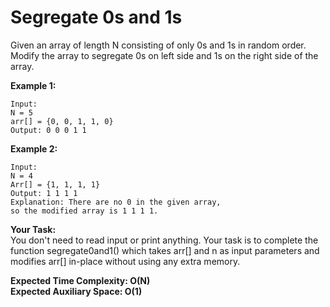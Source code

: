 # Segregate 0s and 1s

Given an array of length N consisting of only 0s and 1s in random order. Modify the array to segregate 0s on left side and 1s on the right side of the array.

**Example 1:**
```
Input:
N = 5
arr[] = {0, 0, 1, 1, 0}
Output: 0 0 0 1 1
```
**Example 2:**
```
Input:
N = 4
Arr[] = {1, 1, 1, 1}
Output: 1 1 1 1
Explanation: There are no 0 in the given array, 
so the modified array is 1 1 1 1.
```
**Your Task:**<br>
You don't need to read input or print anything. Your task is to complete the function segregate0and1() which takes arr[] and n as input parameters and modifies arr[] in-place without using any extra memory.


**Expected Time Complexity: O(N)**<br>
**Expected Auxiliary Space: O(1)**

